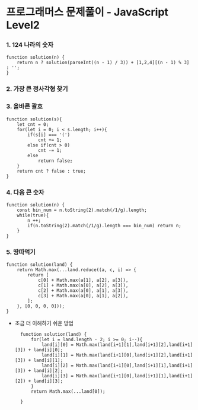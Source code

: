 # 프로그래머스 문제풀이 - JavaScript Level2
### 1. 124 나라의 숫자
    function solution(n) {
        return n ? solution(parseInt((n - 1) / 3)) + [1,2,4][(n - 1) % 3] : '';
    }
    
### 2. 가장 큰 정사각형 찾기

### 3. 올바른 괄호
    function solution(s){
        let cnt = 0;
        for(let i = 0; i < s.length; i++){
            if(s[i] === '(')
                cnt += 1;
            else if(cnt > 0)
                cnt -= 1;
            else
                return false;
        }
        return cnt ? false : true;
    }
    
### 4. 다음 큰 숫자
    function solution(n) {
        const bin_num = n.toString(2).match(/1/g).length;
        while(true){
            n ++;
            if(n.toString(2).match(/1/g).length === bin_num) return n;
        }
    }

### 5. 땅따먹기
    function solution(land) {
        return Math.max(...land.reduce((a, c, i) => {
            return [
                c[0] + Math.max(a[1], a[2], a[3]),  
                c[1] + Math.max(a[0], a[2], a[3]),
                c[2] + Math.max(a[0], a[1], a[3]),
                c[3] + Math.max(a[0], a[1], a[2]),
            ];
        }, [0, 0, 0, 0]));
    }
    
- 조금 더 이해하기 쉬운 방법

        function solution(land) {
            for(let i = land.length - 2; i >= 0; i--){
                land[i][0] = Math.max(land[i+1][1],land[i+1][2],land[i+1][3]) + land[i][0];
                land[i][1] = Math.max(land[i+1][0],land[i+1][2],land[i+1][3]) + land[i][1];
                land[i][2] = Math.max(land[i+1][0],land[i+1][1],land[i+1][3]) + land[i][2];
                land[i][3] = Math.max(land[i+1][0],land[i+1][1],land[i+1][2]) + land[i][3];
            }
            return Math.max(...land[0]);

        }
